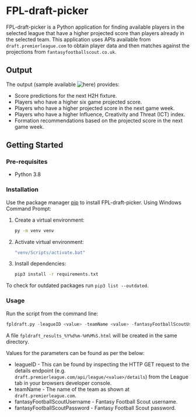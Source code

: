 # FPL-draft-picker

FPL-draft-picker is a Python application for finding available players in the selected league that have a higher 
projected score than players already in the selected team. This application uses APIs available from 
`draft.premierleague.com` to obtain player data and then matches against the projections from `fantasyfootballscout.co.uk`.

## Output

The output (sample available ![here](https://htmlpreview.github.io/?https://github.com/jrandj/FPL-draft-picker/blob/master/res/fpldraft-results-20212808-132538.html)) provides:
* Score predictions for the next H2H fixture.
* Players who have a higher six game projected score.
* Players who have a higher projected score in the next game week.
* Players who have a higher Influence, Creativity and Threat (ICT) index.
* Formation recommendations based on the projected score in the next game week.

## Getting Started

### Pre-requisites
* Python 3.8

### Installation
Use the package manager [pip](https://pip.pypa.io/en/stable/) to install FPL-draft-picker. Using Windows Command Prompt:

1. Create a virtual environment:
    ```bash
    py -m venv venv
    ```

2. Activate virtual environment:
    ```bash
    "venv/Scripts/activate.bat"
    ```

3. Install dependencies:
    ```bash
    pip3 install -r requirements.txt
    ```

To check for outdated packages run `pip3 list --outdated`.
   
### Usage
Run the script from the command line:

```python
fpldraft.py -leagueID <value> -teamName <value> -fantasyFootballScoutUsername <value> -fantasyFootballScoutPassword <value>
```

A file `fpldraft_results_%Y%d%m-%H%M%S.html` will be created in the same directory.

Values for the parameters can be found as per the below:
* leagueID - This can be found by inspecting the HTTP GET request to the details endpoint (e.g. `draft.premierleague.com/api/league/<value>/details`) from the League tab in your browsers developer console.
* teamName - The name of the team as shown at `draft.premierleague.com`.
* fantasyFootballScoutUsername - Fantasy Football Scout username.
* fantasyFootballScoutPassword - Fantasy Football Scout password.